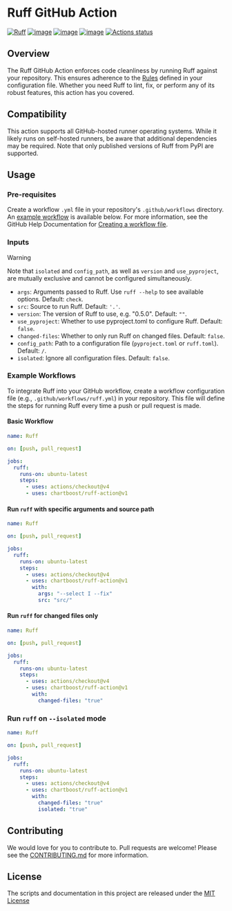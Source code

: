 # Ruff GitHub Action

[![Ruff](https://img.shields.io/endpoint?url=https://raw.githubusercontent.com/astral-sh/ruff/main/assets/badge/v2.json)](https://github.com/astral-sh/ruff)
[![image](https://img.shields.io/pypi/v/ruff.svg)](https://pypi.python.org/pypi/ruff)
[![image](https://img.shields.io/pypi/l/ruff.svg)](https://github.com/ilyvsc/ruff-action/blob/main/LICENSE)
[![image](https://img.shields.io/pypi/pyversions/ruff.svg)](https://pypi.python.org/pypi/ruff)
[![Actions status](https://github.com/ilyvsc/ruff-action/workflows/CI/badge.svg)](https://github.com/ilyvsc/ruff-action/actions)

## Overview

The Ruff GitHub Action enforces code cleanliness by running Ruff against your repository. This ensures adherence to the [Rules](https://docs.astral.sh/ruff/rules/) defined in your configuration file. Whether you need Ruff to lint, fix, or perform any of its robust features, this action has you covered.

## Compatibility

This action supports all GitHub-hosted runner operating systems. While it likely runs on self-hosted runners, be aware that additional dependencies may be required. Note that only published versions of Ruff from PyPI are supported.

## Usage

### Pre-requisites

Create a workflow `.yml` file in your repository's `.github/workflows` directory. An [example workflow](#example-workflows) is available below. For more information, see the GitHub Help Documentation for [Creating a workflow file](https://help.github.com/en/articles/configuring-a-workflow#creating-a-workflow-file).

### Inputs

> [!WARNING]
> Note that `isolated` and `config_path`, as well as `version` and `use_pyproject`, are mutually exclusive and cannot be configured simultaneously.

- `args`: Arguments passed to Ruff. Use `ruff --help` to see available options. Default: `check`.
- `src`: Source to run Ruff. Default: `'.'`.
- `version`: The version of Ruff to use, e.g. "0.5.0". Default: `""`.
- `use_pyproject`: Whether to use pyproject.toml to configure Ruff. Default: `false`.
- `changed-files`: Whether to only run Ruff on changed files. Default: `false`.
- `config_path`: Path to a configuration file (`pyproject.toml` or `ruff.toml`). Default: `/`.
- `isolated`: Ignore all configuration files. Default: `false`.

### Example Workflows

To integrate Ruff into your GitHub workflow, create a workflow configuration file (e.g., `.github/workflows/ruff.yml`) in your repository. This file will define the steps for running Ruff every time a push or pull request is made.

#### Basic Workflow

```yaml
name: Ruff

on: [push, pull_request]

jobs:
  ruff:
    runs-on: ubuntu-latest
    steps:
      - uses: actions/checkout@v4
      - uses: chartboost/ruff-action@v1
```

#### Run `ruff` with specific arguments and source path

```yaml
name: Ruff

on: [push, pull_request]

jobs:
  ruff:
    runs-on: ubuntu-latest
    steps:
      - uses: actions/checkout@v4
      - uses: chartboost/ruff-action@v1
        with:
          args: "--select I --fix"
          src: "src/"
```

#### Run `ruff` for changed files only

```yaml
name: Ruff

on: [push, pull_request]

jobs:
  ruff:
    runs-on: ubuntu-latest
    steps:
      - uses: actions/checkout@v4
      - uses: chartboost/ruff-action@v1
        with:
          changed-files: "true"
```

### Run `ruff` on `--isolated` mode

```yaml
name: Ruff

on: [push, pull_request]

jobs:
  ruff:
    runs-on: ubuntu-latest
    steps:
      - uses: actions/checkout@v4
      - uses: chartboost/ruff-action@v1
        with:
          changed-files: "true"
          isolated: "true"
```

## Contributing

We would love for you to contribute to. Pull requests are welcome! Please see the [CONTRIBUTING.md](CONTRIBUTING.md) for more information.

## License

The scripts and documentation in this project are released under the [MIT License](LICENSE)
